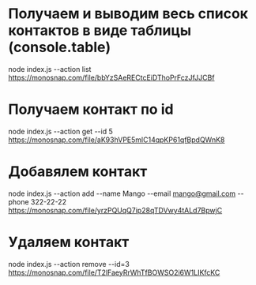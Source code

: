 # Получаем и выводим весь список контактов в виде таблицы (console.table)

node index.js --action list
https://monosnap.com/file/bbYzSAeRECtcEiDThoPrFczJfJJCBf

# Получаем контакт по id

node index.js --action get --id 5
https://monosnap.com/file/aK93hVPE5mlC14qpKP61qfBpdQWnK8

# Добавялем контакт

node index.js --action add --name Mango --email mango@gmail.com --phone 322-22-22
https://monosnap.com/file/yrzPQUqQ7ip28qTDVwy4tALd7BpwjC

# Удаляем контакт

node index.js --action remove --id=3
https://monosnap.com/file/T2lFaeyRrWhTfBOWSO2i6W1LIKfcKC
